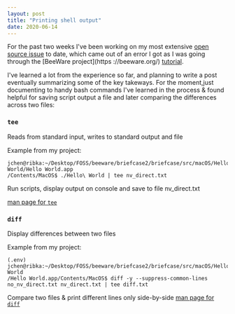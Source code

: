 ```yaml
---
layout: post
title: "Printing shell output"
date: 2020-06-14
---
```


For the past two weeks I've been working on my most extensive [open source
 issue](https://github.com/beeware/beeware/issues/53) to date, which came out
  of an error I got as I was going through the [BeeWare project](https
  ://beeware.org/) [tutorial](https://docs.beeware.org/en/latest/index.html
  ). 
  
  I've learned a lot from the experience so far, and planning to write a post
   eventually summarizing some of the key takeways. For the moment,just
    documenting to handy bash commands I've learned in the process & found
     helpful for saving script output a file and later comparing the
      differences across two files:
      
### `tee`
Reads from standard input, writes to standard output and file

Example from my project:
```
jchen@ribka:~/Desktop/FOSS/beeware/briefcase2/briefcase/src/macOS/Hello World/Hello World.app
/Contents/MacOS$ ./Hello\ World | tee nv_direct.txt
```
Run scripts, display output on console and save to file nv_direct.txt

[man page for `tee`](https://ss64.com/bash/tee.html)

### `diff`
Display differences between two files

Example from my project:
```
(.env) jchen@ribka:~/Desktop/FOSS/beeware/briefcase2/briefcase/src/macOS/Hello World
/Hello World.app/Contents/MacOS$ diff -y --suppress-common-lines 
no_nv_direct.txt nv_direct.txt | tee diff.txt
```
Compare two files & print different lines only side-by-side
[man page for `diff`](https://ss64.com/bash/diff.html)

